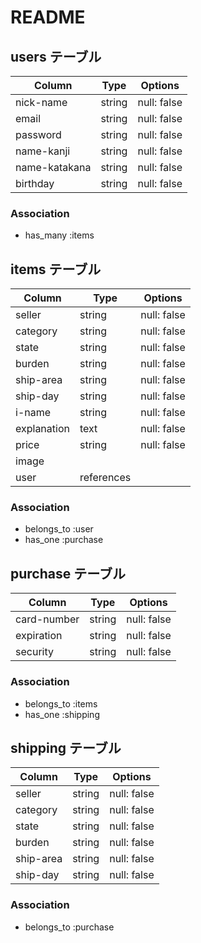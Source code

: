 # README
## users テーブル

| Column        | Type   | Options     |
| ------------- | ------ | ------------|
| nick-name     | string | null: false |
| email         | string | null: false |
| password      | string | null: false |
| name-kanji    | string | null: false |
| name-katakana | string | null: false |
| birthday      | string | null: false |

### Association
- has_many :items

## items テーブル

| Column      | Type       | Options     |
| ------------| -----------| ------------|
| seller      | string     | null: false |
| category    | string     | null: false |
| state       | string     | null: false |
| burden      | string     | null: false |
| ship-area   | string     | null: false |
| ship-day    | string     | null: false |
| i-name      | string     | null: false |
| explanation | text       | null: false |
| price       | string     | null: false |
| image       |            |             |
| user        | references |             |

### Association
- belongs_to :user
- has_one :purchase

## purchase テーブル

| Column      | Type       | Options     |
| ------------| -----------| ------------|
| card-number | string     | null: false |
| expiration  | string     | null: false |
| security    | string     | null: false |


### Association
- belongs_to :items
- has_one :shipping

## shipping テーブル

| Column      | Type       | Options     |
| ------------| -----------| ------------|
| seller      | string     | null: false |
| category    | string     | null: false |
| state       | string     | null: false |
| burden      | string     | null: false |
| ship-area   | string     | null: false |
| ship-day    | string     | null: false |


### Association
- belongs_to :purchase